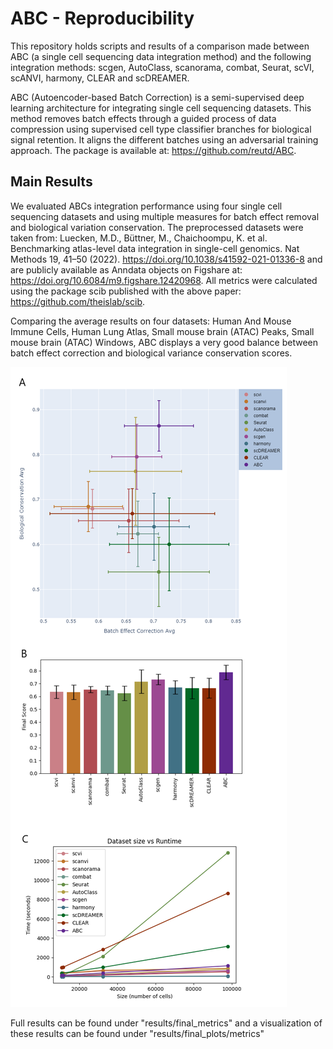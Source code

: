 # ABC - Reproducibility

This repository holds scripts and results of a comparison made between ABC (a single cell sequencing 
data integration method) and the following integration methods: scgen, AutoClass, scanorama, combat,
Seurat, scVI, scANVI, harmony, CLEAR and scDREAMER. 

ABC (Autoencoder-based Batch Correction) is a semi-supervised deep learning architecture for integrating
single cell sequencing datasets. This method removes batch effects through a guided process of data compression
using supervised cell type classifier branches for biological signal retention. It aligns the different batches
using an adversarial training approach.
The package is available at: https://github.com/reutd/ABC.


## Main Results
We evaluated ABCs integration performance using four single cell sequencing datasets and using multiple 
measures for batch effect removal and biological variation conservation. The preprocessed datasets were
taken from: Luecken, M.D., Büttner, M., Chaichoompu, K. et al. Benchmarking atlas-level data integration 
in single-cell genomics. Nat Methods 19, 41–50 (2022). https://doi.org/10.1038/s41592-021-01336-8
and are publicly available as Anndata objects on Figshare at: https://doi.org/10.6084/m9.figshare.12420968.
All metrics were calculated using the package scib published with the above paper: 
https://github.com/theislab/scib.


Comparing the average results on four datasets: Human And Mouse Immune Cells, Human Lung Atlas,
Small mouse brain (ATAC) Peaks, Small mouse brain (ATAC) Windows, ABC displays a very good
balance between batch effect correction and biological variance conservation scores.

![batch correction VS biological variance conservation](results/plots/metrics/methods_comparison.png)

Full results can be found under "results/final_metrics" and a visualization of these results can be found
under "results/final_plots/metrics"